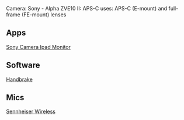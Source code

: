 Camera: Sony - Alpha ZVE10 II: APS-C
uses:  APS-C (E-mount) and full-frame (FE-mount) lenses

## Apps
[Sony Camera Ipad Monitor](https://monitorplus.cc/)   

## Software
[Handbrake](https://handbrake.fr/downloads.php)  

## Mics
[Sennheiser Wireless](https://www.bhphotovideo.com/c/product/1857845-REG/sennheiser_700266_profile_2_person_clip_on_wireless.html)  
